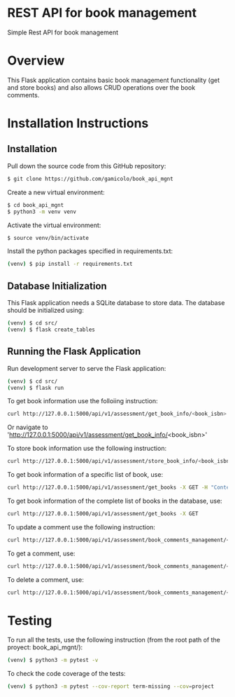 # REST API for book management
Simple Rest API for book management

# Overview
This Flask application contains basic book management functionality (get and store books) and also allows CRUD operations over the book comments.

# Installation Instructions

## Installation
Pull down the source code from this GitHub repository:

```sh
$ git clone https://github.com/gamicolo/book_api_mgnt
```

Create a new virtual environment:

```sh
$ cd book_api_mgnt
$ python3 -m venv venv
```

Activate the virtual environment:

```sh
$ source venv/bin/activate
```

Install the python packages specified in requirements.txt:

```sh
(venv) $ pip install -r requirements.txt
```

## Database Initialization

This Flask application needs a SQLite database to store data. The database should be initialized using:

```sh
(venv) $ cd src/
(venv) $ flask create_tables
```

## Running the Flask Application

Run development server to serve the Flask application:

```sh
(venv) $ cd src/
(venv) $ flask run
```

To get book information use the folloiing instruction:
```sh
curl http://127.0.0.1:5000/api/v1/assessment/get_book_info/<book_isbn>'
```

Or navigate to 'http://127.0.0.1:5000/api/v1/assessment/get_book_info/<book_isbn>'

To store book information use the following instruction:

```sh
curl http://127.0.0.1:5000/api/v1/assessment/store_book_info/<book_isbn> -X PUT -H "Content-Type: application/json" -d '{"book_info":{"book title":"book1"},"comments":"first comment"}'
```

To get book information of a specific list of book, use:

```sh
curl http://127.0.0.1:5000/api/v1/assessment/get_books -X GET -H "Content-Type: application/json" -d '{"books":[<book_isbn1>,<book_isbn2>,...]}'
```

To get book information of the complete list of books in the database, use:

```sh
curl http://127.0.0.1:5000/api/v1/assessment/get_books -X GET
```

To update a comment use the following instruction:

```sh
curl http://127.0.0.1:5000/api/v1/assessment/book_comments_management/<book_isbn> -X PUT -H "Content-Type: application/json" -d '{"book_comments": "coment"}'      
```

To get a comment, use:

```sh
curl http://127.0.0.1:5000/api/v1/assessment/book_comments_management/<book_isbn> -X GET      
```

To delete a comment, use:

```sh
curl http://127.0.0.1:5000/api/v1/assessment/book_comments_management/<book_isbn> -X DELETE      
```

# Testing
To run all the tests, use the following instruction (from the root path of the proyect: book_api_mgnt/):

```sh
(venv) $ python3 -m pytest -v
```

To check the code coverage of the tests:

```sh
(venv) $ python3 -m pytest --cov-report term-missing --cov=project
```
